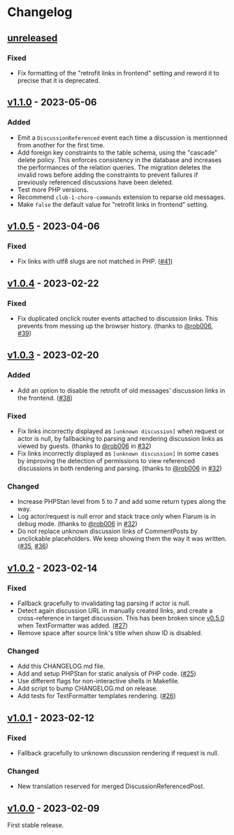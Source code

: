 # Changelog

## [unreleased]

### Fixed

- Fix formatting of the "retrofit links in frontend" setting and reword it
  to precise that it is deprecated.

## [v1.1.0] - 2023-05-06

### Added

- Emit a `DiscussionReferenced` event each time a discussion is mentionned
  from another for the first time.
- Add foreign key constraints to the table schema, using the "cascade"
  delete policy. This enforces consistency in the database and increases
  the performances of the relation queries.
  The migration deletes the invalid rows before adding the constraints to
  prevent failures if previously referenced discussions have been deleted.
- Test more PHP versions.
- Recommend `club-1-chore-commands` extension to reparse old messages.
- Make `false` the default value for "retrofit links in frontend" setting.

## [v1.0.5] - 2023-04-06

### Fixed

- Fix links with utf8 slugs are not matched in PHP. ([#41])

[#41]: https://github.com/club-1/flarum-ext-cross-references/issues/41

## [v1.0.4] - 2023-02-22

### Fixed

- Fix duplicated onclick router events attached to discussion links.
  This prevents from messing up the browser history. (thanks to [@rob006],
  [#39])

[#39]: https://github.com/club-1/flarum-ext-cross-references/issues/39

## [v1.0.3] - 2023-02-20

### Added

- Add an option to disable the retrofit of old messages' discussion links
  in the frontend. ([#38])

### Fixed

- Fix links incorrectly displayed as `[unknown discussion]` when request or
  actor is null, by fallbacking to parsing and rendering discussion links
  as viewed by guests. (thanks to [@rob006] in [#32])
- Fix links incorrectly displayed as `[unknown discussion]` in some cases
  by improving the detection of permissions to view referenced discussions
  in both rendering and parsing. (thanks to [@rob006] in [#32])

### Changed

- Increase PHPStan level from 5 to 7 and add some return types along the way.
- Log actor/request is null error and stack trace only when Flarum is in
  debug mode. (thanks to [@rob006] in [#32])
- Do not replace unknown discussion links of CommentPosts by unclickable
  placeholders. We keep showing them the way it was written. ([#35], [#36])

[#32]: https://github.com/club-1/flarum-ext-cross-references/pull/32
[#35]: https://github.com/club-1/flarum-ext-cross-references/issues/35
[#36]: https://github.com/club-1/flarum-ext-cross-references/pull/36
[#38]: https://github.com/club-1/flarum-ext-cross-references/issues/38

## [v1.0.2] - 2023-02-14

### Fixed

- Fallback gracefully to invalidating tag parsing if actor is null.
- Detect again discussion URL in manually created links, and create a
  cross-reference in target discussion.
  This has been broken since [v0.5.0] when TextFormatter was added. ([#27])
- Remove space after source link's title when show ID is disabled.

[#27]: https://github.com/club-1/flarum-ext-cross-references/issues/27

### Changed

- Add this CHANGELOG.md file.
- Add and setup PHPStan for static analysis of PHP code. ([#25])
- Use different flags for non-interactive shells in Makefile.
- Add script to bump CHANGELOG.md on release.
- Add tests for TextFormatter templates rendering. ([#26])

[#25]: https://github.com/club-1/flarum-ext-cross-references/pull/25
[#26]: https://github.com/club-1/flarum-ext-cross-references/issues/26

## [v1.0.1] - 2023-02-12

### Fixed

- Fallback gracefully to unknown discussion rendering if request is null.

### Changed

- New translation reserved for merged DiscussionReferencedPost.

## [v1.0.0] - 2023-02-09

First stable release.

[@rob006]: https://github.com/rob006

[unreleased]: https://github.com/club-1/flarum-ext-cross-references/compare/v1.1.0...HEAD
[v1.1.0]: https://github.com/club-1/flarum-ext-cross-references/releases/tag/v1.1.0
[v1.0.5]: https://github.com/club-1/flarum-ext-cross-references/releases/tag/v1.0.5
[v1.0.4]: https://github.com/club-1/flarum-ext-cross-references/releases/tag/v1.0.4
[v1.0.3]: https://github.com/club-1/flarum-ext-cross-references/releases/tag/v1.0.3
[v1.0.2]: https://github.com/club-1/flarum-ext-cross-references/releases/tag/v1.0.2
[v1.0.1]: https://github.com/club-1/flarum-ext-cross-references/releases/tag/v1.0.1
[v1.0.0]: https://github.com/club-1/flarum-ext-cross-references/releases/tag/v1.0.0
[v0.5.0]: https://github.com/club-1/flarum-ext-cross-references/releases/tag/v0.5.0
